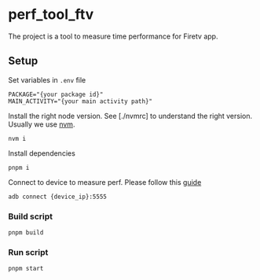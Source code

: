 # perf_tool_ftv

The project is a tool to measure time performance for Firetv app.

## Setup

Set variables in `.env` file

```shell
PACKAGE="{your package id}"
MAIN_ACTIVITY="{your main activity path}"
```

Install the right node version. See [./nvmrc] to understand the right version. Usually we use [nvm](https://github.com/nvm-sh/nvm).

```shell
nvm i
```

Install dependencies

```shell
pnpm i
```

Connect to device to measure perf.
Please follow this [guide](https://developer.amazon.com/docs/fire-tv/connecting-adb-to-device.html)

```shell
adb connect {device_ip}:5555
```

### Build script

```shell
pnpm build
```

### Run script

```shell
pnpm start
```

